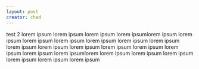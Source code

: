 ```yaml
---
layout: post
creator: chad
---
```


test 2
lorem ipsum lorem ipsum lorem ipsum lorem ipsumlorem ipsum lorem ipsum lorem ipsum lorem ipsum lorem ipsum lorem ipsum lorem ipsum lorem ipsum lorem ipsum lorem ipsum lorem ipsum lorem ipsum lorem ipsum lorem ipsum lorem ipsumlorem lorem ipsum lorem ipsum lorem ipsum lorem ipsum lorem ipsum lorem ipsum
